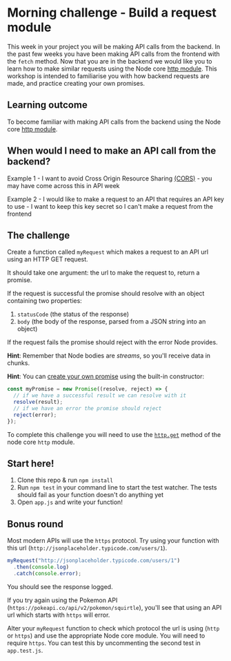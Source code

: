 # Morning challenge - Build a request module

This week in your project you will be making API calls from the backend. In the past few weeks you have been making API calls from the frontend with the `fetch` method. Now that you are in the backend we would like you to learn how to make similar requests using the Node core [http module](https://nodejs.org/api/http.html). This workshop is intended to familiarise you with how backend requests are made, and practice creating your own promises.

## Learning outcome

To become familiar with making API calls from the backend using the Node core [http module](https://nodejs.org/api/http.html).

## When would I need to make an API call from the backend?

Example 1 - I want to avoid Cross Origin Resource Sharing [(CORS)](https://developer.mozilla.org/en-US/docs/Web/HTTP/CORS) - you may have come across this in API week

Example 2 - I would like to make a request to an API that requires an API key to use - I want to keep this key secret so I can't make a request from the frontend

## The challenge

Create a function called `myRequest` which makes a request to an API url using an HTTP GET request.

It should take one argument: the url to make the request to, return a promise.

If the request is successful the promise should resolve with an object containing two properties:

1. `statusCode` (the status of the response)
2. `body` (the body of the response, parsed from a JSON string into an object)

If the request fails the promise should reject with the error Node provides.

**Hint**: Remember that Node bodies are _streams_, so you'll receive data in chunks.

**Hint**: You can [create your own promise](https://developer.mozilla.org/en-US/docs/Web/JavaScript/Reference/Global_Objects/Promise#Examples) using the built-in constructor:

```js
const myPromise = new Promise((resolve, reject) => {
  // if we have a successful result we can resolve with it
  resolve(result);
  // if we have an error the promise should reject
  reject(error);
});
```

To complete this challenge you will need to use the [`http.get`](https://nodejs.org/api/http.html#http_http_get_options_callback) method of the node core `http` module.

## Start here!

1. Clone this repo & run `npm install`
2. Run `npm test` in your command line to start the test watcher. The tests should fail as your function doesn't do anything yet
3. Open `app.js` and write your function!

## Bonus round

Most modern APIs will use the `https` protocol.
Try using your function with this url (`http://jsonplaceholder.typicode.com/users/1`).

```js
myRequest("http://jsonplaceholder.typicode.com/users/1")
  .then(console.log)
  .catch(console.error);
```

You should see the response logged.

If you try again using the Pokemon API (`https://pokeapi.co/api/v2/pokemon/squirtle`), you'll see that using an API url which starts with `https` will error.

Alter your `myRequest` function to check which protocol the url is using (`http` or `https`) and use the appropriate Node core module. You will need to require `https`. You can test this by uncommenting the second test in `app.test.js`.
